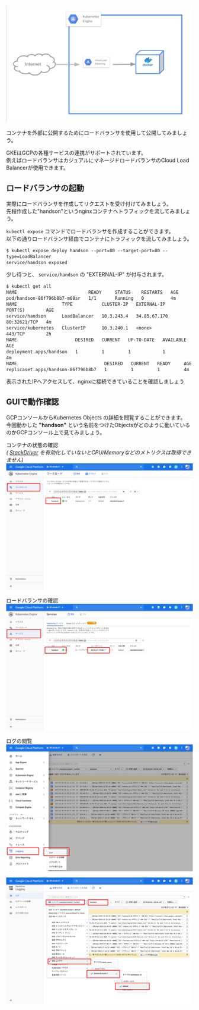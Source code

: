 ![goal](imgs/gke-first-goal.png)

コンテナを外部に公開するためにロードバランサを使用して公開してみましょう。  

GKEはGCPの各種サービスの連携がサポートされています。  
例えばロードバランサはカジュアルにマネージドロードバランサのCloud Load Balancerが使用できます。

## ロードバランサの起動
実際にロードバランサを作成してリクエストを受け付けてみましょう。  
先程作成した"handson"というnginxコンテナへトラフィックを流してみましょう。

`kubectl expose` コマンドでロードバランサを作成することができます。  
以下の通りロードバランサ経由でコンテナにトラフィックを流してみましょう。

```console
$ kubectl expose deploy handson --port=80 --target-port=80 --type=LoadBalancer
service/handson exposed
```

少し待つと、 `service/handson` の "EXTERNAL-IP" が付与されます。  
```console
$ kubectl get all
NAME                           READY     STATUS    RESTARTS   AGE
pod/handson-86f796b8b7-m68sr   1/1       Running   0          4m
NAME                 TYPE           CLUSTER-IP   EXTERNAL-IP    PORT(S)        AGE
service/handson      LoadBalancer   10.3.243.4   34.85.67.170   80:32621/TCP   4m
service/kubernetes   ClusterIP      10.3.240.1   <none>         443/TCP        2h
NAME                      DESIRED   CURRENT   UP-TO-DATE   AVAILABLE   AGE
deployment.apps/handson   1         1         1            1           4m
NAME                                 DESIRED   CURRENT   READY     AGE
replicaset.apps/handson-86f796b8b7   1         1         1         4m
```

表示されたIPへアクセスして、nginxに接続できていることを確認しましょう

## GUIで動作確認
GCPコンソールからKubernetes Objects の詳細を閲覧することができます。  
今回動かした **"handson"** という名前をつけたObjectsがどのように動いているのかGCPコンソール上で見てみましょう。

コンテナの状態の確認  
_( [StackDriver](https://app.google.stackdriver.com) を有効化していないとCPU/Memoryなどのメトリクスは取得できません)_
![gke workload](imgs/gke-workload.png)

ロードバランサの確認  
![gke service](imgs/gke-service.png)

ログの閲覧
![gke slect logging](imgs/gke-logging-select.png)

![gke logging](imgs/gke-logging.png)
